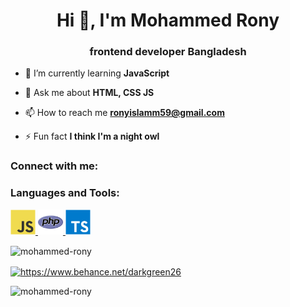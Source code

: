 <h1 align="center">Hi 👋, I'm Mohammed Rony</h1>
<h3 align="center">frontend developer Bangladesh</h3>


- 🌱 I’m currently learning **JavaScript**

- 💬 Ask me about **HTML, CSS JS**

- 📫 How to reach me **ronyislamm59@gmail.com**

- ⚡ Fun fact **I think I'm a night owl**

<h3 align="left">Connect with me:</h3>
<p align="left">

<h3 align="left">Languages and Tools:</h3>
<p align="left"> <a href="https://developer.mozilla.org/en-US/docs/Web/JavaScript" target="_blank" rel="noreferrer"> <img src="https://raw.githubusercontent.com/devicons/devicon/master/icons/javascript/javascript-original.svg" alt="javascript" width="40" height="40"/> </a> <a href="https://www.php.net" target="_blank" rel="noreferrer"> <img src="https://raw.githubusercontent.com/devicons/devicon/master/icons/php/php-original.svg" alt="php" width="40" height="40"/> </a> <a href="https://www.typescriptlang.org/" target="_blank" rel="noreferrer"> <img src="https://raw.githubusercontent.com/devicons/devicon/master/icons/typescript/typescript-original.svg" alt="typescript" width="40" height="40"/> </a> </p>

<p><img align="center" src="https://github-readme-stats.vercel.app/api/top-langs js?username=mohammed-rony&show_icons=true&locale=en&layout=compact" alt="mohammed-rony" /></p>
<a href="https://www.behance.net/https://www.behance.net/darkgreen26" target="blank"><img align="center" src="https://raw.githubusercontent.com/rahuldkjain/github-profile-readme-generator/master/src/images/icons/Social/behance.svg" alt="https://www.behance.net/darkgreen26" height="30" width="40" /></a>
</p>
<p align="left"> <img src="https://komarev.com/ghpvc/?username=mohammed-rony&label=Profile%20views&color=0e75b6&style=flat" alt="mohammed-rony" /> </p>

